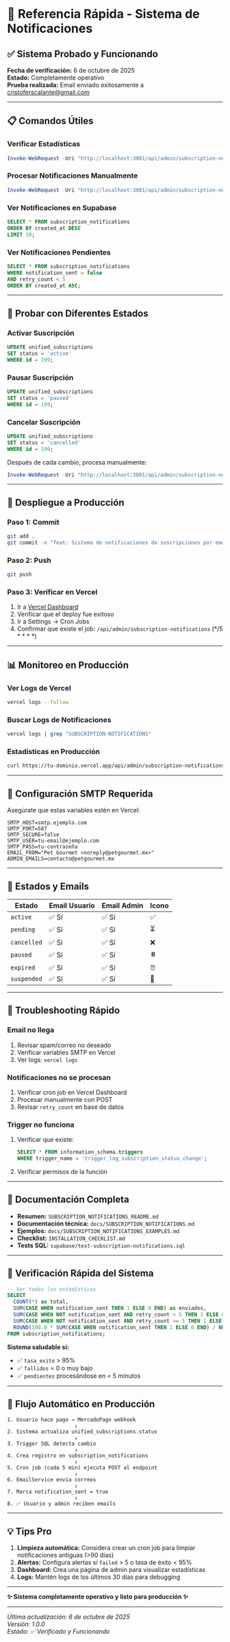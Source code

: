 # 🚀 Referencia Rápida - Sistema de Notificaciones

## ✅ Sistema Probado y Funcionando

**Fecha de verificación:** 6 de octubre de 2025  
**Estado:** Completamente operativo  
**Prueba realizada:** Email enviado exitosamente a cristoferscalante@gmail.com

---

## 📋 Comandos Útiles

### Verificar Estadísticas
```powershell
Invoke-WebRequest -Uri "http://localhost:3001/api/admin/subscription-notifications" -Method GET -UseBasicParsing | Select-Object -ExpandProperty Content | ConvertFrom-Json
```

### Procesar Notificaciones Manualmente
```powershell
Invoke-WebRequest -Uri "http://localhost:3001/api/admin/subscription-notifications" -Method POST -UseBasicParsing
```

### Ver Notificaciones en Supabase
```sql
SELECT * FROM subscription_notifications 
ORDER BY created_at DESC 
LIMIT 10;
```

### Ver Notificaciones Pendientes
```sql
SELECT * FROM subscription_notifications 
WHERE notification_sent = false 
AND retry_count < 5
ORDER BY created_at ASC;
```

---

## 🧪 Probar con Diferentes Estados

### Activar Suscripción
```sql
UPDATE unified_subscriptions 
SET status = 'active' 
WHERE id = 199;
```

### Pausar Suscripción
```sql
UPDATE unified_subscriptions 
SET status = 'paused' 
WHERE id = 199;
```

### Cancelar Suscripción
```sql
UPDATE unified_subscriptions 
SET status = 'cancelled' 
WHERE id = 199;
```

Después de cada cambio, procesa manualmente:
```powershell
Invoke-WebRequest -Uri "http://localhost:3001/api/admin/subscription-notifications" -Method POST -UseBasicParsing
```

---

## 🚀 Despliegue a Producción

### Paso 1: Commit
```bash
git add .
git commit -m "feat: Sistema de notificaciones de suscripciones por email"
```

### Paso 2: Push
```bash
git push
```

### Paso 3: Verificar en Vercel
1. Ir a [Vercel Dashboard](https://vercel.com/dashboard)
2. Verificar que el deploy fue exitoso
3. Ir a Settings → Cron Jobs
4. Confirmar que existe el job: `/api/admin/subscription-notifications` (*/5 * * * *)

---

## 📊 Monitoreo en Producción

### Ver Logs de Vercel
```bash
vercel logs --follow
```

### Buscar Logs de Notificaciones
```bash
vercel logs | grep "SUBSCRIPTION-NOTIFICATIONS"
```

### Estadísticas en Producción
```bash
curl https://tu-dominio.vercel.app/api/admin/subscription-notifications
```

---

## 🔧 Configuración SMTP Requerida

Asegúrate que estas variables estén en Vercel:

```env
SMTP_HOST=smtp.ejemplo.com
SMTP_PORT=587
SMTP_SECURE=false
SMTP_USER=tu-email@ejemplo.com
SMTP_PASS=tu-contraseña
EMAIL_FROM="Pet Gourmet <noreply@petgourmet.mx>"
ADMIN_EMAILS=contacto@petgourmet.mx
```

---

## 📧 Estados y Emails

| Estado | Email Usuario | Email Admin | Icono |
|--------|---------------|-------------|-------|
| `active` | ✅ Sí | ✅ Sí | ✅ |
| `pending` | ✅ Sí | ✅ Sí | ⏳ |
| `cancelled` | ✅ Sí | ✅ Sí | ❌ |
| `paused` | ✅ Sí | ✅ Sí | ⏸️ |
| `expired` | ✅ Sí | ✅ Sí | ⏰ |
| `suspended` | ✅ Sí | ✅ Sí | 🚫 |

---

## 🐛 Troubleshooting Rápido

### Email no llega
1. Revisar spam/correo no deseado
2. Verificar variables SMTP en Vercel
3. Ver logs: `vercel logs`

### Notificaciones no se procesan
1. Verificar cron job en Vercel Dashboard
2. Procesar manualmente con POST
3. Revisar `retry_count` en base de datos

### Trigger no funciona
1. Verificar que existe: 
   ```sql
   SELECT * FROM information_schema.triggers 
   WHERE trigger_name = 'trigger_log_subscription_status_change';
   ```
2. Verificar permisos de la función

---

## 📖 Documentación Completa

- **Resumen:** `SUBSCRIPTION_NOTIFICATIONS_README.md`
- **Documentación técnica:** `docs/SUBSCRIPTION_NOTIFICATIONS.md`
- **Ejemplos:** `docs/SUBSCRIPTION_NOTIFICATIONS_EXAMPLES.md`
- **Checklist:** `INSTALLATION_CHECKLIST.md`
- **Tests SQL:** `supabase/test-subscription-notifications.sql`

---

## 🎯 Verificación Rápida del Sistema

```sql
-- Ver todas las estadísticas
SELECT 
  COUNT(*) as total,
  SUM(CASE WHEN notification_sent THEN 1 ELSE 0 END) as enviados,
  SUM(CASE WHEN NOT notification_sent AND retry_count < 5 THEN 1 ELSE 0 END) as pendientes,
  SUM(CASE WHEN NOT notification_sent AND retry_count >= 5 THEN 1 ELSE 0 END) as fallidos,
  ROUND(100.0 * SUM(CASE WHEN notification_sent THEN 1 ELSE 0 END) / NULLIF(COUNT(*), 0), 2) as tasa_exito
FROM subscription_notifications;
```

**Sistema saludable si:**
- ✅ `tasa_exito` > 95%
- ✅ `fallidos` = 0 o muy bajo
- ✅ `pendientes` procesándose en < 5 minutos

---

## 🔄 Flujo Automático en Producción

```
1. Usuario hace pago → MercadoPago webhook
                      ↓
2. Sistema actualiza unified_subscriptions.status
                      ↓
3. Trigger SQL detecta cambio
                      ↓
4. Crea registro en subscription_notifications
                      ↓
5. Cron job (cada 5 min) ejecuta POST al endpoint
                      ↓
6. EmailService envía correos
                      ↓
7. Marca notification_sent = true
                      ↓
8. ✅ Usuario y admin reciben emails
```

---

## 💡 Tips Pro

1. **Limpieza automática:** Considera crear un cron job para limpiar notificaciones antiguas (>90 días)
2. **Alertas:** Configura alertas si `failed` > 5 o tasa de éxito < 95%
3. **Dashboard:** Crea una página de admin para visualizar estadísticas
4. **Logs:** Mantén logs de los últimos 30 días para debugging

---

**✨ Sistema completamente operativo y listo para producción ✨**

---

_Última actualización: 6 de octubre de 2025_  
_Versión: 1.0.0_  
_Estado: ✅ Verificado y Funcionando_
